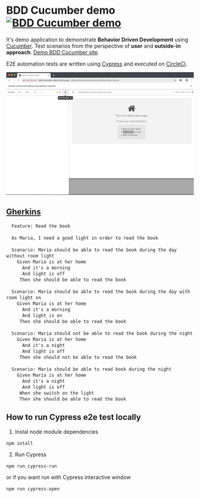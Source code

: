 # BDD Cucumber demo [![BDD Cucumber demo](https://circleci.com/gh/anilkk/bdd-cucumber-demo.svg?style=svg)](https://circleci.com/gh/anilkk/bdd-cucumber-demo/tree/master.svg?style=svg)

It's demo application to demonstrate **Behavior Driven Development** using [Cucumber](https://cucumber.io/). Test scenarios from the perspective of **user** and **outside-in approach**. [Demo BDD Cucumber site](https://bdd-cucumber-demo.netlify.app/).

E2E automation tests are written using [Cypress](https://www.cypress.io/) and executed on [CircleCI](https://circleci.com/).

![Cypress execution](./src/img/cypress-execution-demo.gif)

## [Gherkins](https://cucumber.io/docs/gherkin/)

```gherkin
  Feature: Read the book

  As Maria, I need a good light in order to read the book

  Scenario: Maria should be able to read the book during the day without room light
    Given Maria is at her home
      And it's a morning
      And light is off
     Then she should be able to read the book

  Scenario: Maria should be able to read the book during the day with room light on
    Given Maria is at her home
      And it's a morning
      And light is on
     Then she should be able to read the book

  Scenario: Maria should not be able to read the book during the night
    Given Maria is at her home
      And it's a night
      And light is off
     Then she should not be able to read the book

  Scenario: Maria should be able to read book during the night
    Given Maria is at her home
      And it's a night
      And light is off
     When she switch on the light
     Then she should be able to read the book

```

## How to run Cypress e2e test locally

1. Instal node module dependencies 
```shell
npm intall
```

2. Run Cypress

```shell
npm run cypress-run
```

or if you want run with Cypress interactive window

```shell
npm run cypress-open
```

